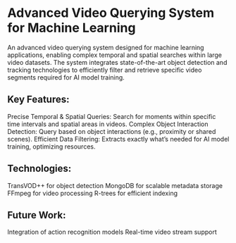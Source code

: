 # Advanced Video Querying System for Machine Learning
An advanced video querying system designed for machine learning applications, enabling complex temporal and spatial searches within large video datasets. The system integrates state-of-the-art object detection and tracking technologies to efficiently filter and retrieve specific video segments required for AI model training.

## Key Features:
Precise Temporal & Spatial Queries: Search for moments within specific time intervals and spatial areas in videos.
Complex Object Interaction Detection: Query based on object interactions (e.g., proximity or shared scenes).
Efficient Data Filtering: Extracts exactly what’s needed for AI model training, optimizing resources.

## Technologies:
TransVOD++ for object detection
MongoDB for scalable metadata storage
FFmpeg for video processing
R-trees for efficient indexing

## Future Work:
Integration of action recognition models
Real-time video stream support
